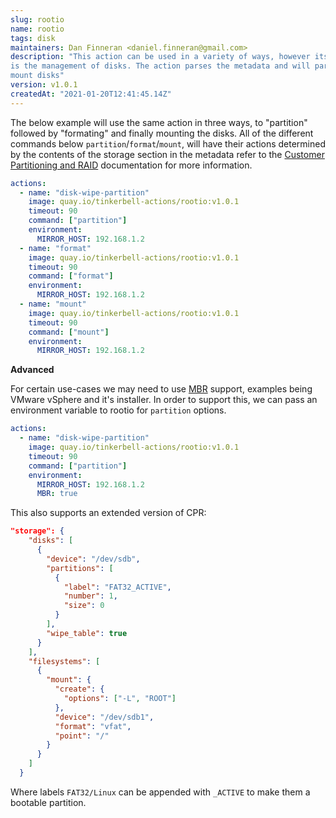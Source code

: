 ```yaml
---
slug: rootio
name: rootio
tags: disk
maintainers: Dan Finneran <daniel.finneran@gmail.com>
description: "This action can be used in a variety of ways, however its core functionality
is the management of disks. The action parses the metadata and will partition, format and
mount disks"
version: v1.0.1
createdAt: "2021-01-20T12:41:45.14Z"
---
```


The below example will use the same action in three ways, to "partition" followed by "formating" and
finally mounting the disks. All of the different commands below `partition`/`format`/`mount`, will
have their actions determined by the contents of the storage section in the metadata refer to the
[Customer Partitioning and RAID](https://metal.equinix.com/developers/docs/servers/custom-partitioning-raid/) documentation for more information.

```yaml
actions:
  - name: "disk-wipe-partition"
    image: quay.io/tinkerbell-actions/rootio:v1.0.1
    timeout: 90
    command: ["partition"]
    environment:
      MIRROR_HOST: 192.168.1.2
  - name: "format"
    image: quay.io/tinkerbell-actions/rootio:v1.0.1
    timeout: 90
    command: ["format"]
    environment:
      MIRROR_HOST: 192.168.1.2
  - name: "mount"
    image: quay.io/tinkerbell-actions/rootio:v1.0.1
    timeout: 90
    command: ["mount"]
    environment:
      MIRROR_HOST: 192.168.1.2
```

**Advanced**

For certain use-cases we may need to use [MBR]() support, examples being
VMware vSphere and it's installer. In order to support this, we can pass
an environment variable to rootio for `partition` options.

```yaml
actions:
  - name: "disk-wipe-partition"
    image: quay.io/tinkerbell-actions/rootio:v1.0.1
    timeout: 90
    command: ["partition"]
    environment:
      MIRROR_HOST: 192.168.1.2
      MBR: true
```

This also supports an extended version of CPR:

```json
"storage": {
    "disks": [
      {
        "device": "/dev/sdb",
        "partitions": [
          {
            "label": "FAT32_ACTIVE",
            "number": 1,
            "size": 0
          }
        ],
        "wipe_table": true
      }
    ],
    "filesystems": [
      {
        "mount": {
          "create": {
            "options": ["-L", "ROOT"]
          },
          "device": "/dev/sdb1",
          "format": "vfat",
          "point": "/"
        }
      }
    ]
  }
```

Where labels `FAT32/Linux` can be appended with `_ACTIVE` to make them a
bootable partition.
